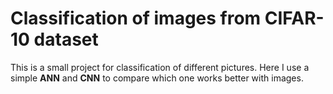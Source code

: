 # Classification of images from CIFAR-10 dataset

This is a small project for classification of different pictures. Here I use a simple **ANN** and **CNN** to compare which one works better with images.
